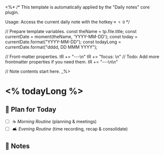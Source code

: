 <%*
/*
This template is automatically applied by the "Daily notes" core plugin.

Usage:
Access the current daily note with the hotkey `⌘ ⌥ O`
*/

// Prepare template variables.
const theName = tp.file.title;
const currentDate = moment(theName, 'YYYY-MM-DD');
const today = currentDate.format("YYYY-MM-DD");
const todayLong = currentDate.format("dddd, DD MMM YYYY");

// Front-matter properties.
tR += "---\n"
tR += "focus: \n"
// Todo: Add more frontmatter properties if you need them.
tR += "---\n\n"

// Note contents start here.
_%>

# <% todayLong %>

## 🧭 Plan for Today

- [ ] ☕️ _Morning Routine_ (planning & meetings)
- [ ] 🛋️️ _Evening Routine_ (time recording, recap & consolidate)

## 📓 Notes
